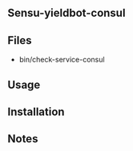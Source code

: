 ## Sensu-yieldbot-consul

## Files
 * bin/check-service-consul

## Usage

## Installation

## Notes
